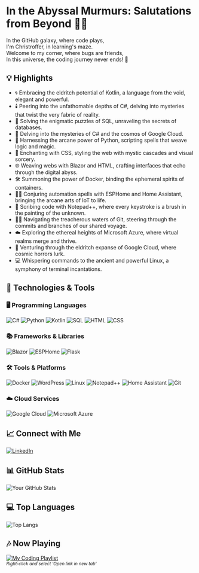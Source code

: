 # In the Abyssal Murmurs: Salutations from Beyond 🐙👋

In the GitHub galaxy, where code plays,  
I'm Christroffer, in learning's maze.  
Welcome to my corner, where bugs are friends,  
In this universe, the coding journey never ends! 🚀

## 💡 Highlights

- 🌀 Embracing the eldritch potential of Kotlin, a language from the void, elegant and powerful.
- 🕯️ Peering into the unfathomable depths of C#, delving into mysteries that twist the very fabric of reality.
- 🧩 Solving the enigmatic puzzles of SQL, unraveling the secrets of databases.
- 🔭 Delving into the mysteries of C# and the cosmos of Google Cloud.
- 🐍 Harnessing the arcane power of Python, scripting spells that weave logic and magic.
- 📜 Enchanting with CSS, styling the web with mystic cascades and visual sorcery.
- 🌐 Weaving webs with Blazor and HTML, crafting interfaces that echo through the digital abyss.
- 🛠️ Summoning the power of Docker, binding the ephemeral spirits of containers.
- 🧙‍♂️ Conjuring automation spells with ESPHome and Home Assistant, bringing the arcane arts of IoT to life.
- 📜 Scribing code with Notepad++, where every keystroke is a brush in the painting of the unknown.
- 🏴‍☠️ Navigating the treacherous waters of Git, steering through the commits and branches of our shared voyage.
- ☁️ Exploring the ethereal heights of Microsoft Azure, where virtual realms merge and thrive.
- 🌌 Venturing through the eldritch expanse of Google Cloud, where cosmic horrors lurk.
- 💻 Whispering commands to the ancient and powerful Linux, a symphony of terminal incantations.


## 🧰 Technologies & Tools

### 🖥️ Programming Languages

![C#](https://img.shields.io/badge/C%23-239120?style=for-the-badge&logo=c-sharp&logoColor=white&logoWidth=40)
![Python](https://img.shields.io/badge/Python-%233776AB.svg?style=for-the-badge&logo=python&logoColor=white&logoWidth=40)
![Kotlin](https://img.shields.io/badge/Kotlin-%230095D5.svg?style=for-the-badge&logo=kotlin&logoColor=white&logoWidth=40)
![SQL](https://img.shields.io/badge/SQL-%2300f.svg?style=for-the-badge&logo=sqlite&logoColor=white&logoWidth=40)
![HTML](https://img.shields.io/badge/HTML5-%23E34F26.svg?style=for-the-badge&logo=html5&logoColor=white&logoWidth=40)
![CSS](https://img.shields.io/badge/CSS3-%231572B6.svg?style=for-the-badge&logo=css3&logoColor=white&logoWidth=40)

### 📚 Frameworks & Libraries

![Blazor](https://img.shields.io/badge/Blazor-%2314354C.svg?style=for-the-badge&logo=blazor&logoColor=white&logoWidth=40)
![ESPHome](https://img.shields.io/badge/ESPHome-%2300AFF0.svg?style=for-the-badge&logo=esphome&logoColor=white&logoWidth=40)
![Flask](https://img.shields.io/badge/Flask-%2300D4FF.svg?style=for-the-badge&logo=flask&logoColor=white&logoWidth=40)


### 🛠️ Tools & Platforms

![Docker](https://img.shields.io/badge/Docker-%232496ED.svg?style=for-the-badge&logo=docker&logoColor=white&logoWidth=40)
![WordPress](https://img.shields.io/badge/WordPress-%2321759B.svg?style=for-the-badge&logo=wordpress&logoColor=white&logoWidth=40)
![Linux](https://img.shields.io/badge/Linux-%23FCC624.svg?style=for-the-badge&logo=linux&logoColor=black&logoWidth=40)
![Notepad++](https://img.shields.io/badge/Notepad++-%2300599C.svg?style=for-the-badge&logo=notepad%2B%2B&logoColor=white&logoWidth=40)
![Home Assistant](https://img.shields.io/badge/Home%20Assistant-%23F7C547.svg?style=for-the-badge&logo=home-assistant&logoColor=white&logoWidth=40)
![Git](https://img.shields.io/badge/Git-%23F05032.svg?style=for-the-badge&logo=git&logoColor=white&logoWidth=40)

### ☁️ Cloud Services

![Google Cloud](https://img.shields.io/badge/Google%20Cloud-%234285F4.svg?style=for-the-badge&logo=google-cloud&logoColor=white&logoWidth=40)
![Microsoft Azure](https://img.shields.io/badge/Microsoft%20Azure-%230078D4.svg?style=for-the-badge&logo=microsoft-azure&logoColor=white&logoWidth=40)


## 📈 Connect with Me

[![LinkedIn](https://img.shields.io/badge/LinkedIn-ChristofferJansson-blue)](https://www.linkedin.com/in/christoffer-jansson-data/)

## 📊 GitHub Stats

![Your GitHub Stats](https://github-readme-stats.vercel.app/api?username=Chr-Jan&show_icons=true&hide=contribs,prs&theme=radical)


## 💻 Top Languages

![Top Langs](https://github-readme-stats.vercel.app/api/top-langs/?username=Chr-Jan&layout=compact&theme=radical)


## 🎶 Now Playing

[![My Coding Playlist](https://img.shields.io/badge/Spotify-My%20Coding%20Playlist-green?logo=spotify)](https://open.spotify.com/playlist/5hh4mtekEJnKxU6gTyDoMR?si=6a3677c50c8b4207 "Open in a new tab (right-click and select 'Open link in new tab')")
<br>
<sub><i>Right-click and select 'Open link in new tab'</i></sub>
